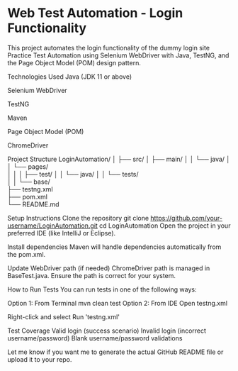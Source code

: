 # Web Test Automation - Login Functionality
This project automates the login functionality of the dummy login site Practice Test Automation using Selenium WebDriver with Java, TestNG, and the Page Object Model (POM) design pattern.

Technologies Used
Java (JDK 11 or above)

Selenium WebDriver

TestNG

Maven

Page Object Model (POM)

ChromeDriver

Project Structure
LoginAutomation/
│
├── src/
│   ├── main/
│   │   └── java/
│   │       └── pages/              
│   │
│   ├── test/
│   │   └── java/
│   │       └── tests/              
│   │       └── base/               
├── testng.xml                     
├── pom.xml                        
└── README.md          

Setup Instructions
Clone the repository
git clone https://github.com/your-username/LoginAutomation.git
cd LoginAutomation
Open the project in your preferred IDE (like IntelliJ or Eclipse).

Install dependencies
Maven will handle dependencies automatically from the pom.xml.

Update WebDriver path (if needed)
ChromeDriver path is managed in BaseTest.java. Ensure the path is correct for your system.

How to Run Tests
You can run tests in one of the following ways:

Option 1: From Terminal
mvn clean test
Option 2: From IDE
Open testng.xml

Right-click and select Run 'testng.xml'

Test Coverage
Valid login (success scenario)
Invalid login (incorrect username/password)
Blank username/password validations

Let me know if you want me to generate the actual GitHub README file or upload it to your repo.
